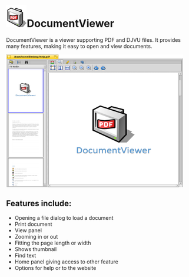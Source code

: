 ![DocumentViewer icon](DocumentViewer_icon.png)DocumentViewer
=

DocumentViewer is a viewer supporting PDF and DJVU files. 
It provides many features, making it easy to open and view documents.<br>

<img src="DocumentViewerScreenshot.png" height="360" width="480">
 
## Features include:
  * Opening a file dialog to load a document
  * Print document
  * View panel
  * Zooming in or out
  * Fitting the page length or width
  * Shows thumbnail
  * Find text
  * Home panel giving access to other feature
  * Options for help or to the website

